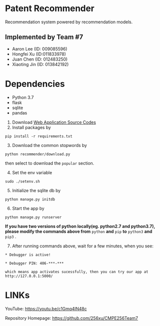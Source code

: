 # Patent Recommender 

Recommendation system powered by recommendation models.
## Implemented by Team #7
* Aaron Lee (ID: 009085596)
* Hongfei Xu (ID:011833978)
* Juan Chen (ID: 012483250)
* Xiaoting Jin (ID: 013842192)

# Dependencies
* Python 3.7
* flask
* sqlite
* pandas


1. Download [Web Application Source Codes](https://github.com/256xu/CMPE256Team7/tree/master/app_patent_recommend_master)
2. Install packages by

`pip install -r requirements.txt`

3. Download the common stopwords by

`python recommender/download.py`

then select to download the `popular` section.

4. Set the env variable

`sudo ./setenv.sh`

5. Initialize the sqlite db by

`python manage.py initdb`

6. Start the app by

`python manage.py runserver`



**If you have two versions of python locally(eg. python2.7 and python3.7), please modify the commands above from** `python` **and** `pip` **to** `python3` **and** `pip3` .

7. After running commands above, wait for a few minutes, when you see: 

  `* Debugger is active!`
  
  `* Debugger PIN: 406-***-***`
  
    which means app activates sucessfully, then you can try our app at http://127.0.0.1:5000/ 




# LINKs
YouTube: https://youtu.be/c1Gmq4IN48c

Repository Homepage: https://github.com/256xu/CMPE256Team7
